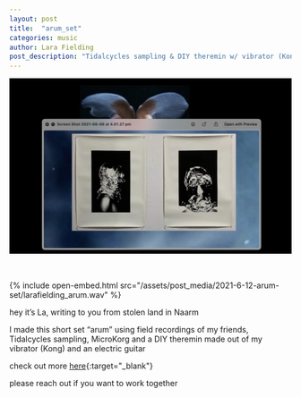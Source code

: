 ```yaml
---
layout: post
title:  "arum_set"
categories: music
author: Lara Fielding
post_description: "Tidalcycles sampling & DIY theremin w/ vibrator (Kong), MicroKorg, Electric Guitar"  
---
```


![Lara Fielding Mix Cover](/assets/post_media/2021-6-12-arum-set/larafielding_arum_graphic.png)

&zwnj;  

{% include open-embed.html src="/assets/post_media/2021-6-12-arum-set/larafielding_arum.wav" %}
&zwnj;  

hey it’s La, writing to you from stolen land in Naarm  

I made this short set “arum” using field recordings of my friends, Tidalcycles sampling, MicroKorg and a DIY theremin made out of my vibrator (Kong) and an electric guitar  

check out more [here](https://soundcloud.com/larafielding/arum){:target="_blank"}  

please reach out if you want to work together  

